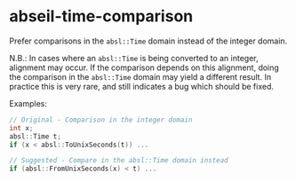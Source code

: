 # abseil-time-comparison

Prefer comparisons in the `absl::Time` domain instead of the integer
domain.

N.B.: In cases where an `absl::Time` is being converted to an integer,
alignment may occur. If the comparison depends on this alignment, doing
the comparison in the `absl::Time` domain may yield a different result.
In practice this is very rare, and still indicates a bug which should be
fixed.

Examples:

``` c++
// Original - Comparison in the integer domain
int x;
absl::Time t;
if (x < absl::ToUnixSeconds(t)) ...

// Suggested - Compare in the absl::Time domain instead
if (absl::FromUnixSeconds(x) < t) ...
```

